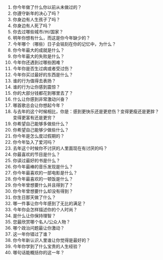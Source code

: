 1. 你今年做了什么你以前从未做过的？
2. 你遵守新年的决心了吗？
3. 你身边有人生孩子了吗？
4. 你身边有人死了吗？
5. 你去过哪些城市/州/国家？
6. 明年你想有什么，而这是你今年缺少的？
7. 今年哪个（哪些）日子会铭刻在你的记忆中，为什么？
8. 你今年最大的成就是什么？
9. 你今年最大的失败是什么？
10. 今年你还遇到过哪些困难？
11. 今年你是否生过病或者受过伤？
12. 今年你买过最好的东西是什么？
13. 谁的行为值得去表扬？
14. 谁的行为让你感到震惊？
15. 你的大部分钱都花到哪里去了？
16. 什么让你感到非常激动兴奋？
17. 哪首歌总会让你想起今年？
18. 与去年的这个时候相比，你是：感到更快乐还是更悲伤？变得更瘦还是更胖？变得更富有还是更穷？
19. 你希望自己能够多做些什么？
20. 你希望自己能够少做些什么？
21. 你今年是怎么度过假期的？
22. 你今年坠入了爱河吗？
23. 去年这个时候你不讨厌的人里面现在有讨厌的吗？
24. 你最喜欢的节目是什么？
25. 你读过最好的书是什么？
26. 你今年最棒的音乐发现是什么？
27. 你今年最喜欢的一部电影是什么？
28. 你今年最喜欢的一顿饭是什么？
29. 你今年曾想要什么并且得到了？
30. 你今年曾想要什么却没有得到？
31. 你生日那天做了什么？
32. 哪一件事让你今年感到了无比的满足？
33. 今年你会怎样描述你的个人时尚？
34. 是什么让你保持理智？
35. 您最欣赏哪个名人/公众人物？
36. 哪个政治问题最让你激动？
37. 这一年你错过了谁？
38. 你今年新认识人里谁让你觉得是最好的？
39. 今年你学到了什么宝贵的人生经验？
40. 哪句话能概括你的这一年？
